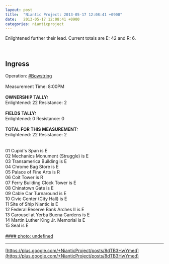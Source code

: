 ```yaml
---
layout: post
title:  "Niantic Project: 2013-05-17 12:08:41 +0900"
date:   2013-05-17 12:08:41 +0900
categories: nianticproject
---
```

Enlightened further their lead. Current totals are E: 42 and R: 6.<div class="shared"><br /><h2>Ingress</h2>Operation: <a rel="nofollow" class="ot-hashtag" href="https://plus.google.com/s/%23Bowstring">#Bowstring</a><br /><br />Measurement Time:	8:00PM<br /><br /><b>OWNERSHIP TALLY:</b><br />Enlightened: 22 Resistance: 2<br /><br /><b>FIELDS TALLY:</b><br />	Enlightened: 0 Resistance: 0<br /> 	 <br /><b>TOTAL FOR THIS MEASUREMENT:</b>	<br />Enlightened: 22 Resistance: 2<br /><br />	<br />01 Cupid's Span is E<br />02 Mechanics Monument (Struggle) is E<br />03 Transamerica Building is E<br />04 Chrome Bag Store is E<br />05 Palace of Fine Arts is R<br />06 Coit Tower is R<br />07 Ferry Building Clock Tower is E<br />08 Chinatown Gate is E<br />09 Cable Car Turnaround is E<br />10 Civic Center (City Hall) is E<br />11 Site of Ship Niantic is E<br />12 Federal Reserve Bank Arches II is E<br />13 Carousel at Yerba Buena Gardens is E<br />14 Martin Luther King Jr. Memorial is E<br />15 Seal is E<br /><br /></div>
[#### photo: undefined](https://lh6.googleusercontent.com/-1SZJCbKCPtI/UZWdsbFCdYI/AAAAAAAAIMg/8JhzZkxGQ50/s0-d/Screen%2BShot%2B2013-05-16%2Bat%2B8.01.33%2BPM.png "")
- - -
[https://plus.google.com/+NianticProject/posts/8dTB3HwYmed](https://plus.google.com/+NianticProject/posts/8dTB3HwYmed)
